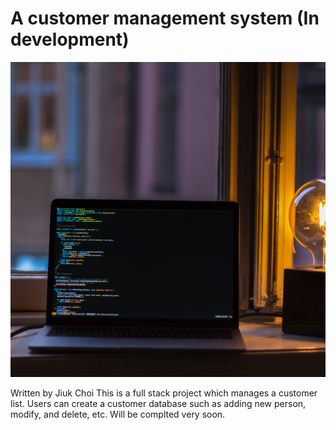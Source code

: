# A customer management system (In development)

![](project_image.jpg)

Written by Jiuk Choi
This is a full stack project which manages a customer list.
Users can create a customer database such as adding new person, modify, and delete, etc.
Will be complted very soon.


